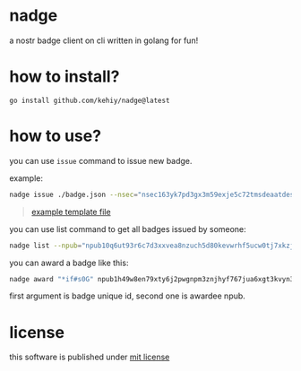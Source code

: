# nadge

a nostr badge client on cli written in golang for fun!

# how to install?

```
go install github.com/kehiy/nadge@latest
```

# how to use?

you can use `issue` command to issue new badge.

example:

```sh
nadge issue ./badge.json --nsec="nsec163yk7pd3gx3m59exje5c72tmsdeaatdesejjevumv9zw0e7z8wpqjll76r" --relays="wss://jellyfish.land,wss://nos.lol" 
```
> [example template file](/badge_issue_template.json)

you can use list command to get all badges issued by someone:

```sh
nadge list --npub="npub10q6ut93r6c7d3xxvea8nzuch5d80kevwrhf5ucw0tj7xkzjq765qd4test"
```

you can award a badge like this:

```sh
nadge award "*if#s0G" npub1h49w8en79xty6j2pwgnpm3znjhyf767jua6xgt3kvyn3w80ms86s2z9kay --nsec="nsec163yk7pd3gx3m59exje5c72tmsdeaatdesejjevumv9zw0e7z8wpqjll76r" --relays="wss://jellyfish.land,wss://nos.lol"
```

first argument is badge unique id, second one is awardee npub.


# license

this software is published under [mit license](./LICENSE)
